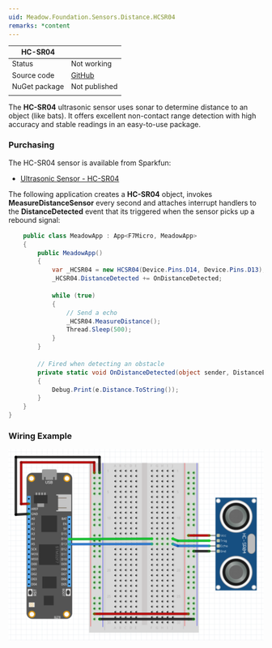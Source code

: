 ```yaml
---
uid: Meadow.Foundation.Sensors.Distance.HCSR04
remarks: *content
---
```


| HC-SR04       |             |
|---------------|-------------|
| Status        | Not working |
| Source code   | [GitHub](https://github.com/WildernessLabs/Meadow.Foundation/tree/master/Source/Meadow.Foundation.Peripherals/Sensors.Distance.Hcsr04) |
| NuGet package | Not published |
| | |

The **HC-SR04** ultrasonic sensor uses sonar to determine distance to an object (like bats). It offers excellent non-contact range detection with high accuracy and stable readings in an easy-to-use package.

### Purchasing

The HC-SR04 sensor is available from Sparkfun:

* [Ultrasonic Sensor - HC-SR04](https://www.sparkfun.com/products/13959)

The following application creates a **HC-SR04** object, invokes **MeasureDistanceSensor** every second and attaches interrupt handlers to the **DistanceDetected** event that its triggered when the sensor picks up a rebound signal:

```csharp
    public class MeadowApp : App<F7Micro, MeadowApp>
    {
        public MeadowApp()
        {
            var _HCSR04 = new HCSR04(Device.Pins.D14, Device.Pins.D13);
            _HCSR04.DistanceDetected += OnDistanceDetected;

            while (true)
            {
                // Send a echo
                _HCSR04.MeasureDistance();
                Thread.Sleep(500);
            }
        }

        // Fired when detecting an obstacle
        private static void OnDistanceDetected(object sender, DistanceEventArgs e) 
        {
            Debug.Print(e.Distance.ToString());
        }
    }
}
```

### Wiring Example

![](../../API_Assets/Meadow.Foundation.Sensors.Distance.HCSR04/HCSR04.svg)